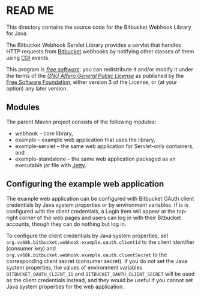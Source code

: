 # READ ME

This directory contains the source code for the Bitbucket Webhook Library for
Java.

The Bitbucket Webhook Servlet Library provides a servlet that handles HTTP
requests from [Bitbucket][] webhooks by notifying other classes of them using
[CDI][] events.

This program is *[free software][]*: you can redistribute it and/or modify it
under the terms of the *[GNU Affero General Public License][]* as published by
the [Free Software Foundation][], either version 3 of the License, or (at your
option) any later version.

[Bitbucket]: <https://bitbucket.org/>
[CDI]: <https://jcp.org/en/jsr/detail?id=299> "JSR 299: Contexts and Dependency Injection for the Java EE platform"
[Free software]: <http://www.gnu.org/philosophy/free-sw.html> "What is free software?"
[GNU Affero General Public License]: <http://www.gnu.org/licenses/agpl.html>
[Free Software Foundation]: <http://www.fsf.org/>

## Modules

The parent Maven project consists of the following modules:

 * webhook – core library,
 * example – example web application that uses the library,
 * example-servlet – the same web application for Servlet-only containers, and
 * example-standalone – the same web application packaged as an executable jar
   file with [Jetty][].

[Jetty]: <https://www.eclipse.org/jetty/>

## Configuring the example web application

The example web application can be configured with Bitbucket OAuth client
credentials by Java system properties or by environment variables.
If is is configured with the client credentials, a Login item will appear at
the top-right corner of the web pages and users can log in with their
Bitbucket accounts, though they can do nothing but log in.

To configure the client credentials by Java system properties, set
`org.vx68k.bitbucket.webhook.example.oauth.clientId` to the client identifier
(consumer key) and `org.vx68k.bitbucket.webhook.example.oauth.clientSecret` to
the corresponding client secret (consumer secret).
If you do not set the Java system properties, the values of environment
variables `BITBUCKET_OAUTH_CLIENT_ID` and `BITBUCKET_OAUTH_CLIENT_SECRET` will
be used as the client credentials instead, and they would be useful if you
cannot set Java system properties for the web application.
